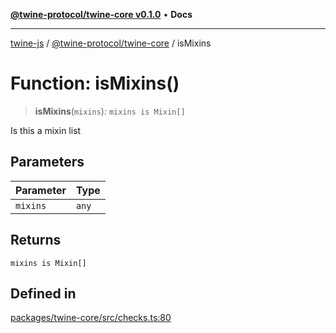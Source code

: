 [**@twine-protocol/twine-core v0.1.0**](../index.md) • **Docs**

***

[twine-js](../../../index.md) / [@twine-protocol/twine-core](../index.md) / isMixins

# Function: isMixins()

> **isMixins**(`mixins`): `mixins is Mixin[]`

Is this a mixin list

## Parameters

| Parameter | Type |
| ------ | ------ |
| `mixins` | `any` |

## Returns

`mixins is Mixin[]`

## Defined in

[packages/twine-core/src/checks.ts:80](https://github.com/twine-protocol/twine-js/blob/3800995f9c83f4f5711bcf3062ea754a1e4448ce/packages/twine-core/src/checks.ts#L80)
